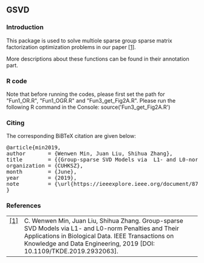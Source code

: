 ## GSVD 

### Introduction
This package is used to solve multiole sparse group sparse matrix factorization optimization problems in our paper <a class="footnote-reference" href="#id2" id="id1">[1]</a>. 

More descriptions about these functions can be found in their annotation part.

### R code
Note that before running the codes, please first set the path for "Fun1_OR.R", "Fun1_OGR.R" and "Fun3_get_Fig2A.R".
Please run the following R command in the Console:
source('Fun3_get_Fig2A.R')

### Citing
<p>The corresponding BiBTeX citation are given below:</p>
<div class="highlight-none"><div class="highlight"><pre>
@article{min2019,
author       = {Wenwen Min, Juan Liu, Shihua Zhang},
title        = {{Group-sparse SVD Models via  L1- and L0-norm Penalties and Their Applications in Biological Data}},
organization = {CUHKSZ},
month        = {June},
year         = {2019},
note         = {\url{https://ieeexplore.ieee.org/document/8782829}}
}</pre></div>
  
### References
<table class="docutils footnote" frame="void" id="id2" rules="none">
<colgroup><col class="label" /><col /></colgroup>
<tbody valign="top">
<tr><td class="label"><a class="fn-backref" href="#id2">[1]</a></td><td>C. Wenwen Min, Juan Liu, Shihua Zhang. Group-sparse SVD Models via  L1- and L0-norm Penalties and Their Applications in Biological Data. IEEE Transactions on Knowledge and Data Engineering, 2019 [DOI: 10.1109/TKDE.2019.2932063]. </td></tr>
</tbody>
</table>
